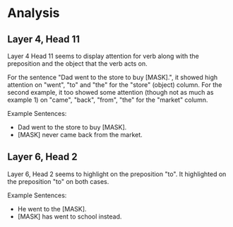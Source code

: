 # Analysis

## Layer 4, Head 11

Layer 4 Head 11 seems to display attention for verb along with the preposition and the object that the verb acts on.

For the sentence "Dad went to the store to buy [MASK].", it showed high attention on "went", "to" and "the" for the "store" (object) column.
For the second example, it too showed some attention (though not as much as example 1) on "came", "back", "from", "the" for the "market" column.

Example Sentences:
- Dad went to the store to buy [MASK].
- [MASK] never came back from the market.

## Layer 6, Head 2

Layer 6, Head 2 seems to highlight on the preposition "to".
It highlighted on the preposition "to" on both cases.

Example Sentences:
- He went to the [MASK].
- [MASK] has went to school instead.